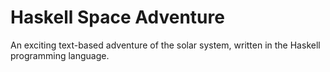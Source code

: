 # Haskell Space Adventure

An exciting text-based adventure of the solar system, written in the Haskell programming language.
